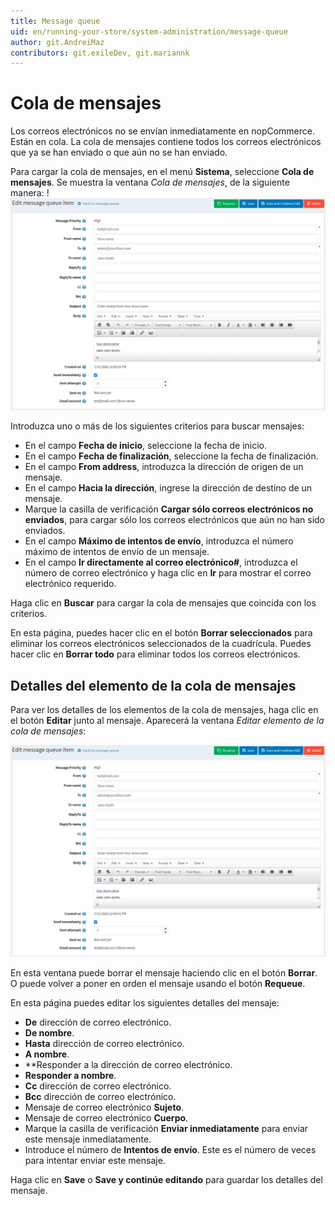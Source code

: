 ```yaml
---
title: Message queue
uid: en/running-your-store/system-administration/message-queue
author: git.AndreiMaz
contributors: git.exileDev, git.mariannk
---
```


# Cola de mensajes

Los correos electrónicos no se envían inmediatamente en nopCommerce. Están en cola. La cola de mensajes contiene todos los correos electrónicos que ya se han enviado o que aún no se han enviado.

Para cargar la cola de mensajes, en el menú **Sistema**, seleccione **Cola de mensajes**. Se muestra la ventana *Cola de mensajes*, de la siguiente manera:
!![Message queue item details](_static/message-queue/edit.jpg)

Introduzca uno o más de los siguientes criterios para buscar mensajes:
  * En el campo **Fecha de inicio**, seleccione la fecha de inicio.
  * En el campo **Fecha de finalización**, seleccione la fecha de finalización.
  * En el campo **From address**, introduzca la dirección de origen de un mensaje.
  * En el campo **Hacia la dirección**, ingrese la dirección de destino de un mensaje.
  * Marque la casilla de verificación **Cargar sólo correos electrónicos no enviados**, para cargar sólo los correos electrónicos que aún no han sido enviados.
  * En el campo **Máximo de intentos de envío**, introduzca el número máximo de intentos de envío de un mensaje.
  * En el campo **Ir directamente al correo electrónico#**, introduzca el número de correo electrónico y haga clic en **Ir** para mostrar el correo electrónico requerido.

Haga clic en **Buscar** para cargar la cola de mensajes que coincida con los criterios.

En esta página, puedes hacer clic en el botón **Borrar seleccionados** para eliminar los correos electrónicos seleccionados de la cuadrícula. Puedes hacer clic en **Borrar todo** para eliminar todos los correos electrónicos.

## Detalles del elemento de la cola de mensajes

Para ver los detalles de los elementos de la cola de mensajes, haga clic en el botón **Editar** junto al mensaje. Aparecerá la ventana *Editar elemento de la cola de mensajes*:

![Detalles de los artículos de la cola de mensajes](_static/message-queue/edit.jpg)

En esta ventana puede borrar el mensaje haciendo clic en el botón **Borrar**. O puede volver a poner en orden el mensaje usando el botón **Requeue**.

En esta página puedes editar los siguientes detalles del mensaje:

* **De** dirección de correo electrónico.
* **De nombre**.
* **Hasta** dirección de correo electrónico.
* **A nombre**.
* **Responder a la dirección de correo electrónico.
* **Responder a nombre**.
* **Cc** dirección de correo electrónico.
* **Bcc** dirección de correo electrónico.
* Mensaje de correo electrónico **Sujeto**.
* Mensaje de correo electrónico **Cuerpo**.
* Marque la casilla de verificación **Enviar inmediatamente** para enviar este mensaje inmediatamente.
* Introduce el número de **Intentos de envío**. Este es el número de veces para intentar enviar este mensaje.

Haga clic en **Save** o **Save y continúe editando** para guardar los detalles del mensaje. 